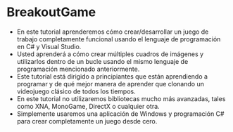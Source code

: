 # BreakoutGame

- En este tutorial aprenderemos cómo crear/desarrollar un juego de trabajo completamente funcional usando el lenguaje de programación en C# y Visual Studio.
- Usted aprenderá a cómo crear múltiples cuadros de imágenes y utilizarlos dentro de un bucle usando el mismo lenguaje de programación mencionado anteriormente.
- Este tutorial está dirigido a principiantes que están aprendiendo a programar y de qué mejor manera de aprender que clonando un videojuego clásico de todos los tiempos.
- En este tutorial no utilizaremos bibliotecas mucho más avanzadas, tales como XNA, MonoGame, DirectX o cualquier otra.
- Simplemente usaremos una aplicación de Windows y programación C# para crear completamente un juego desde cero.

